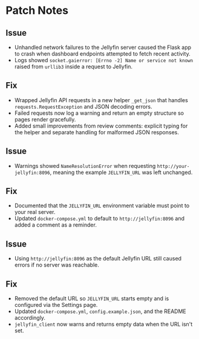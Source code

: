 # Patch Notes

## Issue
- Unhandled network failures to the Jellyfin server caused the Flask app to crash when dashboard endpoints attempted to fetch recent activity.
- Logs showed `socket.gaierror: [Errno -2] Name or service not known` raised from `urllib3` inside a request to Jellyfin.

## Fix
- Wrapped Jellyfin API requests in a new helper `_get_json` that handles `requests.RequestException` and JSON decoding errors.
- Failed requests now log a warning and return an empty structure so pages render gracefully.
- Added small improvements from review comments: explicit typing for the helper and separate handling for malformed JSON responses.

## Issue
- Warnings showed `NameResolutionError` when requesting `http://your-jellyfin:8096`, meaning the example `JELLYFIN_URL` was left unchanged.

## Fix
- Documented that the `JELLYFIN_URL` environment variable must point to your real server.
- Updated `docker-compose.yml` to default to `http://jellyfin:8096` and added a comment as a reminder.

## Issue
- Using `http://jellyfin:8096` as the default Jellyfin URL still caused errors if no server was reachable.

## Fix
- Removed the default URL so `JELLYFIN_URL` starts empty and is configured via the Settings page.
- Updated `docker-compose.yml`, `config.example.json`, and the README accordingly.
- `jellyfin_client` now warns and returns empty data when the URL isn't set.
